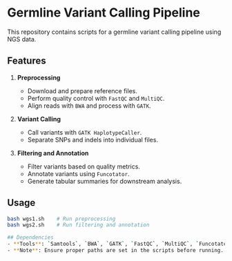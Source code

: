 # Germline Variant Calling Pipeline

This repository contains scripts for a germline variant calling pipeline using NGS data.

## Features
1. **Preprocessing**  
   - Download and prepare reference files.  
   - Perform quality control with `FastQC` and `MultiQC`.  
   - Align reads with `BWA` and process with `GATK`.  

2. **Variant Calling**  
   - Call variants with `GATK HaplotypeCaller`.  
   - Separate SNPs and indels into individual files.  

3. **Filtering and Annotation**  
   - Filter variants based on quality metrics.  
   - Annotate variants using `Funcotator`.  
   - Generate tabular summaries for downstream analysis.  

## Usage
```bash
bash wgs1.sh    # Run preprocessing
bash wgs2.sh    # Run filtering and annotation

## Dependencies
- **Tools**: `Samtools`, `BWA`, `GATK`, `FastQC`, `MultiQC`, `Funcotator`
- **Note**: Ensure proper paths are set in the scripts before running.



